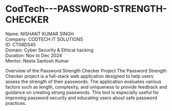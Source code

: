# CodTech---PASSWORD-STRENGTH-CHECKER
Name: NISHANT KUMAR SINGH <br>
Company: CODTECH IT SOLUTIONS <br>
ID: CT08DS45 <br>
Domain: Cyber Security & Ethical hacking <br>
Duration: Nov to Dec 2024 <br>
Mentor: Neela Santosh Kumar <br>

Overview of the Password Strength Checker Project
The Password Strength Checker project is a full-stack web application designed to help users assess the strength of their passwords. The application evaluates various factors 
such as length, complexity, and uniqueness to provide feedback and guidance on creating strong passwords. This tool is especially useful for improving password security and 
educating users about safe password practices.
